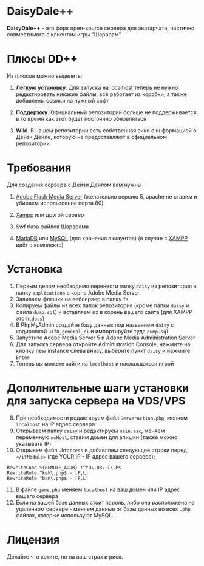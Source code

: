 # DaisyDale++

**DaisyDale++** - это форк open-source сервера для аватарчата, частично совместимого с клиентом игры "Шарарам"

# Плюсы DD++
Из плюсов можно выделить:

1. **Лёгкую установку**. Для запуска на localhost теперь не нужно редактировать никакие файлы, всё работает из коробки, а также добавлены ссылки на нужный софт

2. **Поддержку**. Официальный репозиторий больше не поддерживается, в то время как этот будет постоянно обновляться

3. **Wiki**. В нашем репозитории есть собственная вики с информацией о Дейзи Дейле, которую не предоставляют в официальном репозитории 

# Требования
Для создания сервера с Дейзи Дейлом вам нужны

1. [Adobe Flash Media Server](https://adobe.ly/2GY8WUp) (желательно версию 5, apache не ставим и убираем использовние порта 80)

2. [Xampp](https://bit.ly/2TgobyD) или другой сервер

3. Swf база файлов Шарарама 

4. [MariaDB](https://mariadb.org/download/) или [MySQL](https://dev.mysql.com/downloads/mysql/) (для хранения аккаунтов) (в случае с [XAMPP](https://bit.ly/2TgobyD) идёт в комплекте)

# Установка

1. Первым делом необходимо перенести папку `daisy` из репозитория в папку `applications` в корне Adobe Media Server.
2. Заливаем флешки на вебсервер в папку `fs`
3. Копируем файлы из всех папок репозитория (кроме папки `daisy` и файла `dump.sql`) и вставляем их в корень вашего сайта (для XAMPP это `htdocs`)
4. В PhpMyAdmin создайте базу данных под названием `daisy` с кодировкой `utf8_general_ci` и импортируйте туда `dump.sql`
5. Запустите Adobe Media Server 5 и Adobe Media Administration Server
6. Для запуска сервера откройте Administration Console, нажмите на кнопку new instance слева внизу, выберите пункт `daisy` и нажмите `Enter`
7. Теперь вы можете зайти на `localhost` и наслаждаться игрой

# Дополнительные шаги установки для запуска сервера на VDS/VPS
8. При необходимости редактируем файл `ServerAction.php`, меняем `localhost` на IP адрес сервера
9. Открываем папку `daisy` и редактируем `main.asc`, меняем переменную `msHost`, ставим домен для апишки (также можно указывать IP)
10. Открывем файл `.htaccess` и добавляем следующие строки перед `</ifModule>` (где YOUR IP - IP адрес вашего сервера):
```
RewriteCond %{REMOTE_ADDR} !^YO\.UR\.I\.P$
RewriteRule ^kek\.php$ - [F,L]
RewriteRule ^ban\.php$ - [F,L]
``` 
11. В файле `game.php` меняем `localhost` на ваш домен или IP адрес вашего сервера
12. Если на вашей базе данных стоит пароль, либо она расположена на удалённом сервере - меняем данные от базы данных во всех `.php` файлах, которые используют MySQL.
# Лицензия

Делайте что хотите, но на ваш страх и риск.
